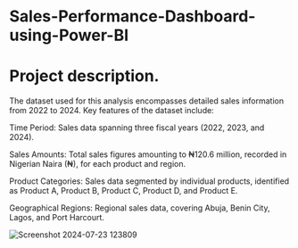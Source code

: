 # Sales-Performance-Dashboard-using-Power-BI

# Project description. 

The dataset used for this analysis encompasses detailed sales information from 2022 to 2024. Key features of the dataset include:

Time Period: Sales data spanning three fiscal years (2022, 2023, and 2024).

Sales Amounts: Total sales figures amounting to ₦120.6 million, recorded in Nigerian Naira (₦), for each product and region.

Product Categories: Sales data segmented by individual products, identified as Product A, Product B, Product C, Product D, and Product E.

Geographical Regions: Regional sales data, covering Abuja, Benin City, Lagos, and Port Harcourt.

![Screenshot 2024-07-23 123809](https://github.com/user-attachments/assets/259073d0-80c1-4bfc-b7f9-092a1a338ac0)

